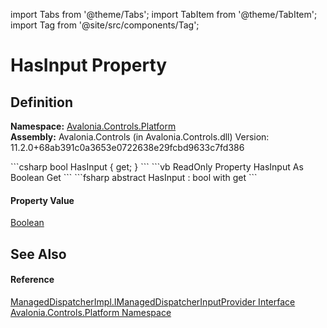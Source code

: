 import Tabs from '@theme/Tabs'; 
import TabItem from '@theme/TabItem'; 
import Tag from '@site/src/components/Tag'; 

# HasInput Property




## Definition
**Namespace:** <a href="N_Avalonia_Controls_Platform">Avalonia.Controls.Platform</a>  
**Assembly:** Avalonia.Controls (in Avalonia.Controls.dll) Version: 11.2.0+68ab391c0a3653e0722638e29fcbd9633c7fd386

<Tabs groupId="api-code-preview">
<TabItem value="csharp" label="C#">
```csharp
bool HasInput { get; }
```
</TabItem>
<TabItem value="vb" label="VB">
```vb
ReadOnly Property HasInput As Boolean
	Get
```
</TabItem>
<TabItem value="fsharp" label="F#">
```fsharp
abstract HasInput : bool with get
```
</TabItem>
</Tabs>



#### Property Value
<a href="https://learn.microsoft.com/dotnet/api/system.boolean" target="_blank" rel="noopener noreferrer">Boolean</a>

## See Also


#### Reference
<a href="T_Avalonia_Controls_Platform_ManagedDispatcherImpl_IManagedDispatcherInputProvider">ManagedDispatcherImpl.IManagedDispatcherInputProvider Interface</a>  
<a href="N_Avalonia_Controls_Platform">Avalonia.Controls.Platform Namespace</a>  
